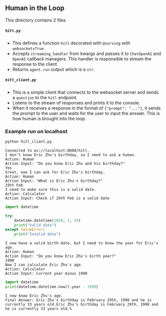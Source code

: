 ## Human in the Loop

This directory contains 2 files

##### `hitl.py` 

- This defines a function `hitl` decorated with `@serving` with `websocket=True`.
- Accepts `streaming_handler` from kwargs and passes it to `ChatOpenAI` and `OpenAI` callback managers. This handler is responsible to stream the response to the client.
- Returns `agent.run` output which is a `str`.


##### `hitl_client.py`

- This is a simple client that connects to the websocket server and sends a `question` to the `hitl` endpoint.
- Listens to the stream of responses and prints it to the console.
- When it receives a response in the format of `{"prompt": "..."}`, it sends the prompt to the user and waits for the user to input the answer. This is how human is brought into the loop.



### Example run on localhost

```bash
python hitl_client.py
```

```text
Connected to ws://localhost:8080/hitl.
I don't know Eric Zhu's birthday, so I need to ask a human.
Action: Human
Action Input: "Do you know Eric Zhu and his birthday?"
Yes
Great, now I can ask for Eric Zhu's birthday.
Action: Human
Action Input: "What is Eric Zhu's birthday?"
29th Feb
I need to make sure this is a valid date.
Action: Calculator
Action Input: Check if 29th Feb is a valid date
```

```python
import datetime

try:
    datetime.datetime(2020, 2, 29)
    print("Valid date")
except ValueError:
    print("Invalid date")
```

```text
I now have a valid birth date, but I need to know the year for Eric's age.
Action: Human
Action Input: "Do you know Eric Zhu's birth year?"
1990
Now I can calculate Eric Zhu's age.
Action: Calculator
Action Input: Current year minus 1990
```

```python
import datetime
print(datetime.datetime.now().year - 1990)
```

```text
I now know Eric Zhu's age.
Final Answer: Eric Zhu's birthday is February 29th, 1990 and he is currently 33 years old.Eric Zhu's birthday is February 29th, 1990 and he is currently 33 years old.% 
```
